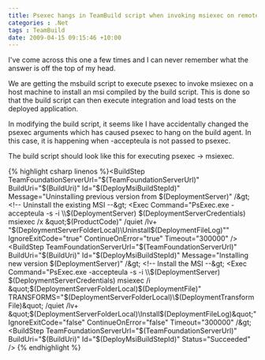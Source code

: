 ```yaml
---
title: Psexec hangs in TeamBuild script when invoking msiexec on remote machine
categories : .Net
tags : TeamBuild
date: 2009-04-15 09:15:46 +10:00
---
```


I've come across this one a few times and I can never remember what the answer is off the top of my head. 

We are getting the msbuild script to execute psexec to invoke msiexec on a host machine to install an msi compiled by the build script. This is done so that the build script can then execute integration and load tests on the deployed application. 

In modifying the build script, it seems like I have accidentally changed the psexec arguments which has caused psexec to hang on the build agent. In this case, it is happening when -accepteula is not passed to psexec.

The build script should look like this for executing psexec -&gt; msiexec.

{% highlight csharp linenos %}<BuildStep TeamFoundationServerUrl="$(TeamFoundationServerUrl)" BuildUri="$(BuildUri)" Id="$(DeployMsiBuildStepId)" Message="Uninstalling previous version from $(DeploymentServer)" /&gt; <!-- Uninstall the existing MSI --&gt; <Exec Command="PsExec.exe -accepteula -s -i \\$(DeploymentServer) $(DeploymentServerCredentials) msiexec /x &quot;$(ProductCode)&quot; /quiet /lv+ &quot;$(DeploymentServerFolderLocal)\Uninstall$(DeploymentFileLog)&quot;" IgnoreExitCode="true" ContinueOnError="true" Timeout="300000" /&gt; <BuildStep TeamFoundationServerUrl="$(TeamFoundationServerUrl)" BuildUri="$(BuildUri)" Id="$(DeployMsiBuildStepId)" Message="Installing new version $(DeploymentServer)" /&gt; <!-- Install the MSI --&gt; <Exec Command="PsExec.exe -accepteula -s -i \\$(DeploymentServer) $(DeploymentServerCredentials) msiexec /i &quot;$(DeploymentServerFolderLocal)\$(DeploymentFile)&quot; TRANSFORMS=&quot;$(DeploymentServerFolderLocal)\$(DeploymentTransformFile)&quot; /quiet /lv+ &quot;$(DeploymentServerFolderLocal)\Install$(DeploymentFileLog)&quot;" IgnoreExitCode="false" ContinueOnError="false" Timeout="300000" /&gt; <BuildStep TeamFoundationServerUrl="$(TeamFoundationServerUrl)" BuildUri="$(BuildUri)" Id="$(DeployMsiBuildStepId)" Status="Succeeded" /&gt; {% endhighlight %}


